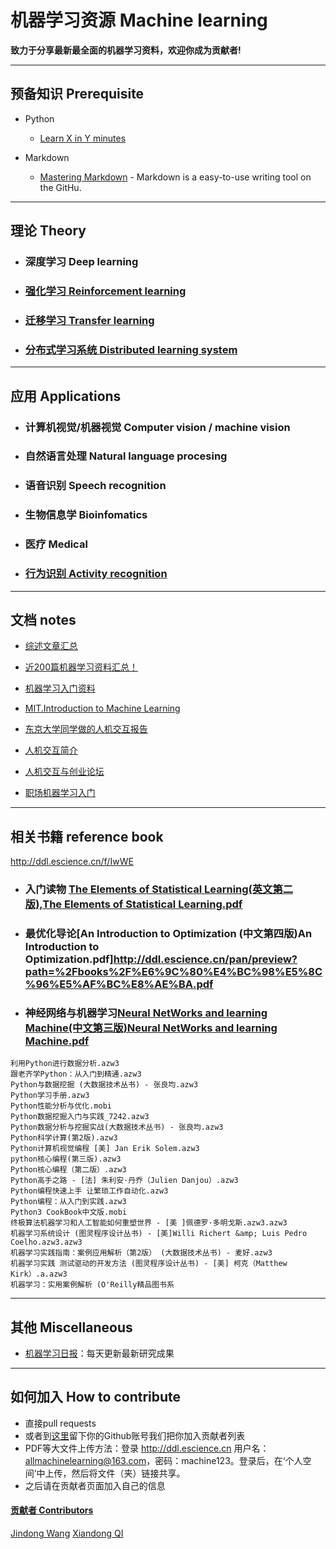 ﻿# 机器学习资源 Machine learning

**致力于分享最新最全面的机器学习资料，欢迎你成为贡献者!**


- - -

##  预备知识 Prerequisite

- Python
	- [Learn X in Y minutes](https://learnxinyminutes.com/docs/python/) 	

- Markdown
	- [Mastering Markdown](https://guides.github.com/features/mastering-markdown/) - Markdown is a easy-to-use writing tool on the GitHu.  


- - -


## 理论 Theory

- ### 深度学习 Deep learning

- ### [强化学习 Reinforcement learning](https://github.com/allmachinelearning/ReinforcementLearning)

- ### [迁移学习 Transfer learning](https://jindongwang.github.io/transferlearning/)

- ### [分布式学习系统 Distributed learning system](https://github.com/allmachinelearning/Deep-Learning-System-Design)


- - -


## 应用 Applications

- ### 计算机视觉/机器视觉 Computer vision / machine vision

- ### 自然语言处理 Natural language procesing

- ### 语音识别 Speech recognition

- ### 生物信息学 Bioinfomatics

- ### 医疗 Medical

- ### [行为识别 Activity recognition](https://github.com/jindongwang/activityrecognition)



- - -

## 文档 notes

- [综述文章汇总](https://github.com/jindongwang/MachineLearning/tree/master/papers/survey)

- [近200篇机器学习资料汇总！](https://zhuanlan.zhihu.com/p/26136757)

- [机器学习入门资料](https://github.com/allmachinelearning/MachineLearning/blob/master/notes/MLMaterials.md)

- [MIT.Introduction to Machine Learning](http://ddl.escience.cn/f/Iwtu)

- [东京大学同学做的人机交互报告](https://github.com/allmachinelearning/MachineLearning/blob/master/notes/FieldResearchinChina927-104.pdf)

- [人机交互简介](https://github.com/jindongwang/HCI)

- [人机交互与创业论坛](https://github.com/allmachinelearning/MachineLearning/blob/master/notes/%E4%BA%BA%E6%9C%BA%E4%BA%A4%E4%BA%92%E4%B8%8E%E5%88%9B%E4%B8%9A%E8%AE%BA%E5%9D%9B.md)

- [职场机器学习入门](https://github.com/allmachinelearning/MachineLearning/blob/master/notes/%E8%81%8C%E5%9C%BA-%E6%9C%BA%E5%99%A8%E5%AD%A6%E4%B9%A0%E5%85%A5%E9%97%A8.md)

- - -

## 相关书籍 reference book

http://ddl.escience.cn/f/IwWE

- ### 入门读物 [The Elements of Statistical Learning(英文第二版),The Elements of Statistical Learning.pdf](http://ddl.escience.cn/ff/emZH)
- ### 最优化导论[An Introduction to Optimization (中文第四版)An Introduction to Optimization.pdf]http://ddl.escience.cn/pan/preview?path=%2Fbooks%2F%E6%9C%80%E4%BC%98%E5%8C%96%E5%AF%BC%E8%AE%BA.pdf
- ### 神经网络与机器学习[Neural NetWorks and learning Machine(中文第三版)Neural NetWorks and learning Machine.pdf](http://ddl.escience.cn/pan/preview?path=%2Fbooks%2F%E7%A5%9E%E7%BB%8F%E7%BD%91%E7%BB%9C%E4%B8%8E%E6%9C%BA%E5%99%A8%E5%AD%A6%E4%B9%A0%EF%BC%88%E7%AC%AC3%E7%89%88%EF%BC%89.pdf)
```
利用Python进行数据分析.azw3
跟老齐学Python：从入门到精通.azw3
Python与数据挖掘 (大数据技术丛书) - 张良均.azw3
Python学习手册.azw3
Python性能分析与优化.mobi
Python数据挖掘入门与实践_7242.azw3
Python数据分析与挖掘实战(大数据技术丛书) - 张良均.azw3
Python科学计算(第2版).azw3
Python计算机视觉编程 [美] Jan Erik Solem.azw3
python核心编程(第三版).azw3
Python核心编程（第二版）.azw3
Python高手之路 - [法] 朱利安·丹乔（Julien Danjou）.azw3
Python编程快速上手 让繁琐工作自动化.azw3
Python编程：从入门到实践.azw3
Python3 CookBook中文版.mobi
终极算法机器学习和人工智能如何重塑世界 - [美 ]佩德罗·多明戈斯.azw3.azw3
机器学习系统设计 (图灵程序设计丛书) - [美]Willi Richert &amp; Luis Pedro Coelho.azw3.azw3
机器学习实践指南：案例应用解析（第2版） (大数据技术丛书) - 麦好.azw3
机器学习实践 测试驱动的开发方法 (图灵程序设计丛书) - [美] 柯克（Matthew Kirk）.a.azw3
机器学习：实用案例解析 (O'Reilly精品图书系
```

---

## 其他 Miscellaneous

- [机器学习日报](http://forum.ai100.com.cn/)：每天更新最新研究成果

- - -

## 如何加入 How to contribute

- 直接pull requests
- 或者到[这里](https://github.com/allmachinelearning/MachineLearning/issues/1)留下你的Github账号我们把你加入贡献者列表
- PDF等大文件上传方法：登录	http://ddl.escience.cn 	用户名：allmachinelearning@163.com，密码：machine123。登录后，在‘个人空间’中上传，然后将文件（夹）链接共享。
- 之后请在贡献者页面加入自己的信息

#### [贡献者 Contributors](https://github.com/allmachinelearning/MachineLearning/blob/master/contributors.md)

[Jindong Wang](http://jd92.wang) [Xiandong QI](https://xiandong79.github.io)
